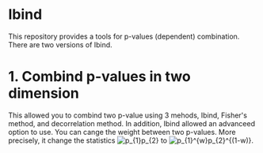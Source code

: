 # Ibind
This repository provides a tools for p-values (dependent) combination.
There are two versions of Ibind. 

# 1. Combind p-values in two dimension 
This allowed you to combind two p-value using 3 mehods, Ibind, Fisher's method, and decorrelation method.
In addition, Ibind allowed an advanceed option to use. You can cange the weight between two p-values. More precisely, it change the statistics <img src="https://latex.codecogs.com/svg.image?p_{1}p_{2}" title="p_{1}p_{2}" /> to <img src="https://latex.codecogs.com/svg.image?p_{1}^{w}p_{2}^{(1-w)}" title="p_{1}^{w}p_{2}^{(1-w)}" />.
